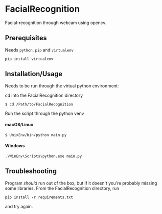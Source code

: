 # FacialRecognition
Facial-recognition through webcam using opencv.

## Prerequisites
Needs `python`, `pip` and `virtualenv`

```pip install virtualenv```

## Installation/Usage
Needs to be run through the virtual python environment:

cd into the FacialRecognition directory

```$ cd /Path/to/FacialRecognition```

Run the script through the python venv

#### macOS/Linux

```$ UnixEnv/bin/python main.py```

#### Windows

```.\WinEnv\Scripts\python.exe main.py```

## Troubleshooting
Program _should_ run out of the box, but if it doesn't you're probably missing some libraries. From the FacialRecognition directory, run

```pip install -r requirements.txt```

and try again.
